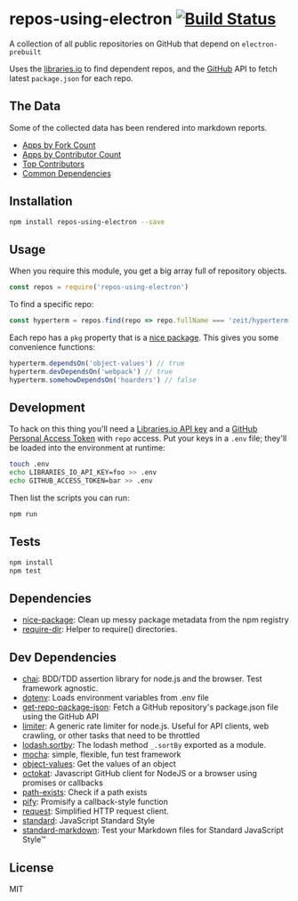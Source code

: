 # repos-using-electron [![Build Status](https://travis-ci.org/zeke/repos-using-electron.svg?branch=master)](https://travis-ci.org/zeke/repos-using-electron)

A collection of all public repositories on GitHub that depend on `electron-prebuilt`

Uses the [libraries.io](https://libraries.io/api) to find dependent repos,
and the [GitHub](https://developer.github.com/v3/) API to fetch latest
`package.json` for each repo.

## The Data

Some of the collected data has been rendered into markdown reports.

- [Apps by Fork Count](/reports/forks.md)
- [Apps by Contributor Count](/reports/contributors.md)
- [Top Contributors](/reports/contributors.md#top-contributors)
- [Common Dependencies](/reports/dependencies.md)

## Installation

```sh
npm install repos-using-electron --save
```

## Usage

When you require this module, you get a big array full of repository objects.

```js
const repos = require('repos-using-electron')
```

To find a specific repo:

```js
const hyperterm = repos.find(repo => repo.fullName === 'zeit/hyperterm')
```

Each repo has a `pkg` property that is a [nice package](http://ghub.io/nice-package).
This gives you some convenience functions:

```js
hyperterm.dependsOn('object-values') // true
hyperterm.devDependsOn('webpack') // true
hyperterm.somehowDependsOn('hoarders') // false
```

## Development

To hack on this thing you'll need a
[Libraries.io API key](https://libraries.io/account) and a
[GitHub Personal Access Token](https://github.com/settings/tokens) with `repo`
access. Put your keys in a `.env` file; they'll be loaded into the environment
at runtime:

```sh
touch .env
echo LIBRARIES_IO_API_KEY=foo >> .env
echo GITHUB_ACCESS_TOKEN=bar >> .env
```

Then list the scripts you can run:

```sh
npm run
```

## Tests

```sh
npm install
npm test
```

## Dependencies

- [nice-package](https://github.com/zeke/nice-package): Clean up messy package metadata from the npm registry
- [require-dir](https://github.com/aseemk/requireDir): Helper to require() directories.

## Dev Dependencies

- [chai](https://github.com/chaijs/chai): BDD/TDD assertion library for node.js and the browser. Test framework agnostic.
- [dotenv](https://github.com/motdotla/dotenv): Loads environment variables from .env file
- [get-repo-package-json](https://github.com/zeke/get-repo-package-json): Fetch a GitHub repository&#39;s package.json file using the GitHub API
- [limiter](https://github.com/jhurliman/node-rate-limiter): A generic rate limiter for node.js. Useful for API clients, web crawling, or other tasks that need to be throttled
- [lodash.sortby](https://github.com/lodash/lodash): The lodash method `_.sortBy` exported as a module.
- [mocha](https://github.com/mochajs/mocha): simple, flexible, fun test framework
- [object-values](https://github.com/sindresorhus/object-values): Get the values of an object
- [octokat](https://github.com/philschatz/octokat.js): Javascript GitHub client for NodeJS or a browser using promises or callbacks
- [path-exists](https://github.com/sindresorhus/path-exists): Check if a path exists
- [pify](https://github.com/sindresorhus/pify): Promisify a callback-style function
- [request](https://github.com/request/request): Simplified HTTP request client.
- [standard](https://github.com/feross/standard): JavaScript Standard Style
- [standard-markdown](https://github.com/zeke/standard-markdown): Test your Markdown files for Standard JavaScript Style™

## License

MIT
